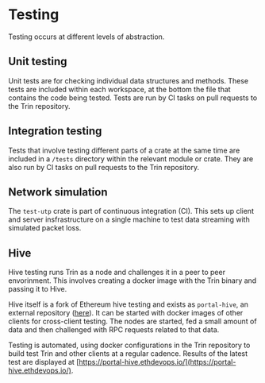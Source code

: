 # Testing

Testing occurs at different levels of abstraction.

## Unit testing

Unit tests are for checking individual data structures and methods.
These tests are included within each workspace, at the bottom the file that contains the
code being tested. Tests are run by CI tasks on pull requests to the Trin repository.

## Integration testing

Tests that involve testing different parts of a crate at the same time are included in a `/tests`
directory within the relevant module or crate. They are also run by CI tasks on pull
requests to the Trin repository.

## Network simulation

The `test-utp` crate is part of continuous integration (CI). This sets up
client and server insfrastructure on a single machine to test data streaming with
simulated packet loss.

## Hive

Hive testing runs Trin as a node and challenges it in a peer to peer envorinment. This
involves creating a docker image with the Trin binary and passing it to Hive.

Hive itself is a fork of Ethereum hive testing and exists as `portal-hive`, an
external repository ([here](https://github.com/ogenev/portal-hive)). It can be started with docker images of other clients for cross-client testing.
The nodes are started, fed a small amount of data and then challenged with RPC requests
related to that data.

Testing is automated, using docker configurations in the Trin repository to build test Trin
and other clients at a regular cadence. Results of the latest test are displayed
at [https://portal-hive.ethdevops.io/](https://portal-hive.ethdevops.io/).

